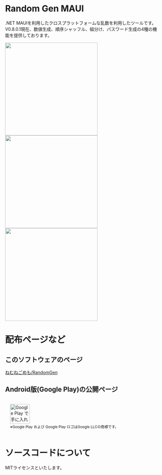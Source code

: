 # Random Gen MAUI

.NET MAUIを利用したクロスプラットフォームな乱数を利用したツールです。
V0.8.0.1現在、数値生成、順序シャッフル、組分け、パスワード生成の4種の機能を提供しております。

<img src="https://github.com/user-attachments/assets/7475876b-fdf8-4758-aa5a-436b245de896" height="300">
<img src="https://github.com/user-attachments/assets/f97139b7-1917-4629-90d8-cc326d8cfedc" height="300">
<img src="https://github.com/user-attachments/assets/dd653491-7644-4b23-aa84-6e4cb0def9ee" height="300">

# 配布ページなど

## このソフトウェアのページ
[ねむねごめも/RandomGen](https://www.jukusui.net/Product/RandomGen/)

## Android版(Google Play)の公開ページ

<div class="" style="padding:1rem">
    <a href='https://play.google.com/store/apps/details?id=net.jukusui.randomgen&utm_source=web&utm_campaign=github-page&pcampaignid=pcampaignidMKT-Other-global-all-co-prtnr-py-PartBadge-Mar2515-1'>
        <img alt='Google Play で手に入れよう' src='https://play.google.com/intl/en_us/badges/static/images/badges/ja_badge_web_generic.png'
             style="height:4rem" />
    </a>
    <br />
    <small>※Google Play および Google Play ロゴはGoogle LLCの商標です。</small>
</div>

# ソースコードについて

MITライセンスといたします。
